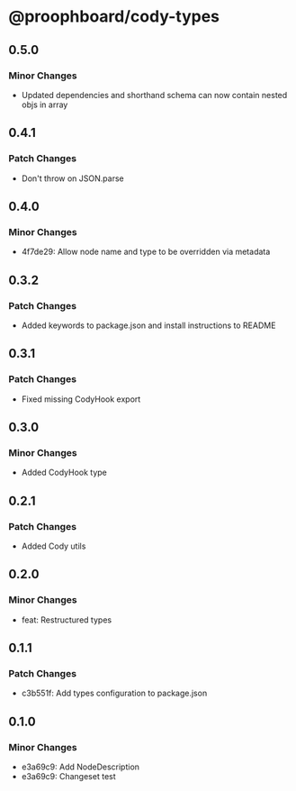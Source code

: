 # @proophboard/cody-types

## 0.5.0

### Minor Changes

- Updated dependencies and shorthand schema can now contain nested objs in array

## 0.4.1

### Patch Changes

- Don't throw on JSON.parse

## 0.4.0

### Minor Changes

- 4f7de29: Allow node name and type to be overridden via metadata

## 0.3.2

### Patch Changes

- Added keywords to package.json and install instructions to README

## 0.3.1

### Patch Changes

- Fixed missing CodyHook export

## 0.3.0

### Minor Changes

- Added CodyHook type

## 0.2.1

### Patch Changes

- Added Cody utils

## 0.2.0

### Minor Changes

- feat: Restructured types

## 0.1.1

### Patch Changes

- c3b551f: Add types configuration to package.json

## 0.1.0

### Minor Changes

- e3a69c9: Add NodeDescription
- e3a69c9: Changeset test

